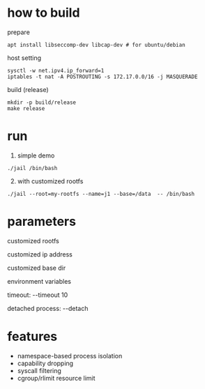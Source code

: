 # how to build

prepare
```
apt install libseccomp-dev libcap-dev # for ubuntu/debian
```

host setting
```
sysctl -w net.ipv4.ip_forward=1
iptables -t nat -A POSTROUTING -s 172.17.0.0/16 -j MASQUERADE
```

build (release)
```
mkdir -p build/release
make release
```

# run

1. simple demo
```
./jail /bin/bash
```

2. with customized rootfs
```
./jail --root=my-rootfs --name=j1 --base=/data  -- /bin/bash
```


# parameters

customized rootfs

customized ip address

customized base dir

environment variables

timeout: --timeout 10

detached process: --detach

# features
- namespace-based process isolation
- capability dropping
- syscall filtering
- cgroup/rlimit resource limit

